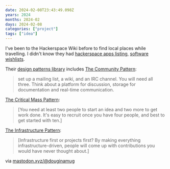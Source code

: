 ```yaml
---
date: 2024-02-08T23:43:49.098Z
years: 2024
months: 2024-02
days: 2024-02-08
categories: ["project"]
tags: ["idea"]
---
```

I've been to the Hackerspace Wiki before to find local places while travelling. I didn't know they had [hackerspace apps listing](https://wiki.hackerspaces.org/Hackerspace_Software), [software wishlists](https://wiki.hackerspaces.org/Software_Wish_List).

Their [design patterns library](https://wiki.hackerspaces.org/Design_Patterns) includes [The Community Pattern](https://wiki.hackerspaces.org/The_Community_Pattern):

> set up a mailing list, a wiki, and an IRC channel. You will need all three. Think about a platform for discussion, storage for documentation and real-time communication.

[The Critical Mass Pattern](https://wiki.hackerspaces.org/The_Critical_Mass_Pattern):

> [You need at least two people to start an idea and two more to get work done. It's easy to recruit once you have four people, and best to get started with ten.]

[The Infrastructure Pattern](https://wiki.hackerspaces.org/The_Infrastructure_Pattern):

> [Infrastructure first or projects first? By making everything infrastructure-driven, people will come up with contributions you would have never thought about.]

via [mastodon.xyz/@douginamug](https://mastodon.xyz/@douginamug/111256404862696232)
